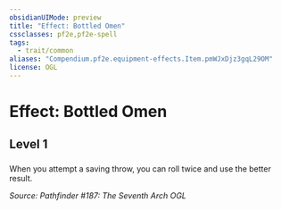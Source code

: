 ```yaml
---
obsidianUIMode: preview
title: "Effect: Bottled Omen"
cssclasses: pf2e,pf2e-spell
tags:
  - trait/common
aliases: "Compendium.pf2e.equipment-effects.Item.pmWJxDjz3gqL29OM"
license: OGL
---
```

# Effect: Bottled Omen
## Level 1
### 






When you attempt a saving throw, you can roll twice and use the better result.

*Source: Pathfinder #187: The Seventh Arch*
*OGL*